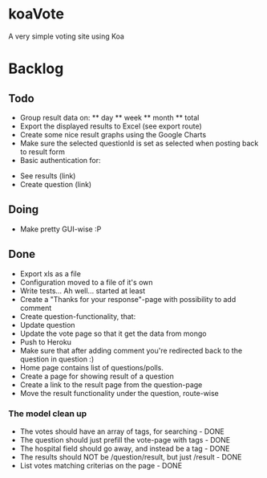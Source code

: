 koaVote
=======

A very simple voting site using Koa

# Backlog

## Todo
* Group result data on:
** day
** week
** month
** total
* Export the displayed results to Excel (see export route)
* Create some nice result graphs using the Google Charts
* Make sure the selected questionId is set as selected when posting back to result form
* Basic authentication for:
- See results (link)
- Create question (link)

## Doing
* Make pretty GUI-wise :P

## Done
* Export xls as a file
* Configuration moved to a file of it's own
* Write tests... Ah well... started at least
* Create a "Thanks for your response"-page with possibility to add comment
* Create question-functionality, that:
* Update question
* Update the vote page so that it get the data from mongo
* Push to Heroku
* Make sure that after adding comment you're redirected back to the question in question :)
* Home page contains list of questions/polls.
* Create a page for showing result of a question
* Create a link to the result page from the question-page
* Move the result functionality under the question, route-wise
### The model clean up
* The votes should have an array of tags, for searching - DONE
* The question should just prefill the vote-page with tags - DONE
* The hospital field should go away, and instead be a tag - DONE
* The results should NOT be /question/result, but just /result - DONE
* List votes matching criterias on the page - DONE
